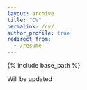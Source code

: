 ```yaml
---
layout: archive
title: "CV"
permalink: /cv/
author_profile: true
redirect_from:
  - /resume
---
```


{% include base_path %}

Will be updated
